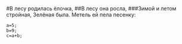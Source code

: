 #В лесу родилась ёлочка,
##В лесу она росла,
###Зимой и летом стройная,
Зелёная была.
Метель ей пела песенку:
```
a=5;
b=9;
c=a+b;
```
